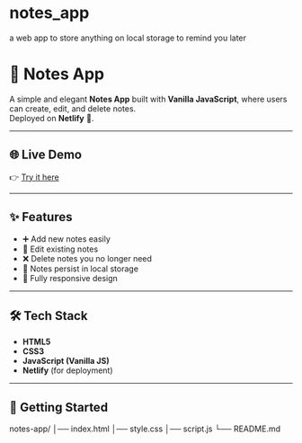 # notes_app
a web app to store anything on local storage to remind you later
# 📝 Notes App

A simple and elegant **Notes App** built with **Vanilla JavaScript**, where users can create, edit, and delete notes.  
Deployed on **Netlify** 🚀.

---

## 🌐 Live Demo
👉 [Try it here](https://your-netlify-link.netlify.app)  

---

## ✨ Features
- ➕ Add new notes easily  
- 📝 Edit existing notes  
- ❌ Delete notes you no longer need  
- 💾 Notes persist in local storage  
- 📱 Fully responsive design  

---

## 🛠️ Tech Stack
- **HTML5**  
- **CSS3**  
- **JavaScript (Vanilla JS)**  
- **Netlify** (for deployment)

---

## 🚀 Getting Started

notes-app/
│── index.html
│── style.css
│── script.js
└── README.md

